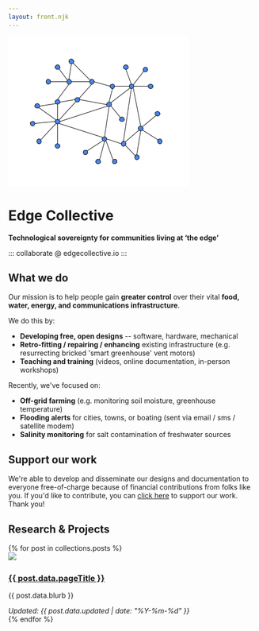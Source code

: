 ```yaml
---
layout: front.njk
---
```


<img src="/img/edge_logo.png" id="profile_pic"/>

<h1> Edge Collective </h1>

<p><b> Technological sovereignty for communities living at ‘the edge’</b> </p>

<!-- <p><a href="http://edgecollective.io">edgecollective.io</a> | contact us at: collaborate @ edgecollective.io</p>-->
<p>::: collaborate @ edgecollective.io :::</p>

<h2> What we do </h2>

<p>Our mission is to help people gain <b>greater control</b> over their vital <b>food, water, energy, and communications infrastructure</b>. </p>

<p>We do this by: <p>

<ul>
        <li><b>Developing free, open designs</b> -- software, hardware, mechanical</li>
        <li><b>Retro-fitting / repairing / enhancing</b> existing infrastructure (e.g. resurrecting bricked 'smart greenhouse' vent motors)</li>
        <li><b>Teaching and training</b> (videos, online documentation, in-person workshops)</li>

</ul>

<p> Recently, we've focused on:</p> 

<ul>
	<li><b>Off-grid farming</b> (e.g. monitoring soil moisture, greenhouse temperature)</li>
	<li><b>Flooding alerts</b> for cities, towns, or boating (sent via email / sms / satellite modem)</li>
	<li><b>Salinity monitoring</b> for salt contamination of freshwater sources</li>
</ul>

<h2> Support our work </h2>

<p>We're able to develop and disseminate our designs and documentation to everyone free-of-charge because of financial contributions from folks like you. If you'd like to contribute, you can <a href="/support">click here</a> to support our work. Thank you! </p>

<!--
<p>Funding goals: </p>

<ul>
	<li><b>Part-time developer</b> -- $3000 per month or less <b>CURRENT STATUS</b></li>
	<li><b>Full-time developer</b> -- $3,000 per month</li>
</ul>
-->


<h2> Research & Projects </h2>
<div class="posts-area">
{% for post in collections.posts %}
  <div class="post">
    <div class="post-contents">
      <div class="image">
        <a href="" src="{{ post.url }}">
          <img src="{{ post.data.image }}"/>
        </a>
      </div>
      <div class="text">
        <h3><a href="{{ post.url }}">{{ post.data.pageTitle }}</a></h3>
        <p>{{ post.data.blurb }}</p>
        <em>Updated: {{ post.data.updated | date: "%Y-%m-%d" }}</em>
      </div>
    </div>
  </div>
{% endfor %}
</div>

